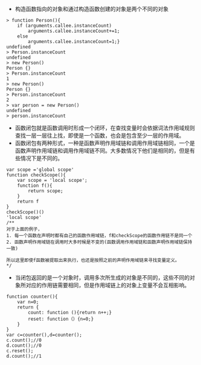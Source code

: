 - 构造函数指向的对象和通过构造函数创建的对象是两个不同的对象
```
> function Person(){
    if (arguments.callee.instanceCount) 
        arguments.callee.instanceCount+=1;
    else 
        arguments.callee.instanceCount=1;}
undefined
> Person.instanceCount
undefined
> new Person()
Person {}
> Person.instanceCount
1
> new Person()
Person {}
> Person.instanceCount
2
> var person = new Person()
undefined
> person.instanceCount
```
- 函数闭包就是函数调用时形成一个闭环，在查找变量时会依据词法作用域规则查找一层一层往上找，即使是一个函数，也会是包含至少一层的作用域。
- 函数闭包有两种形式，一种是函数声明作用域链和调用作用域链相同，一个是函数声明作用域链和调用作用域链不同。大多数情况下他们是相同的，但是有些情况下是不同的。
```
var scope ='global scope'
function checkScope(){
    var scope = 'local scope'; 
    function f(){
        return scope;
    } 
    return f
}
checkScope()()
'local scope'
/**
对于上面的例子，
1. 每一个函数在声明时都有自己的函数作用域链，f和checkScope的函数作用链不是同一个
2. 函数声明作用域链在调用时大多时候是不变的(函数调用作用域链和函数声明作用域链保持一致)

所以这里即使f函数被提取出来执行，也还是按照之前的声明作用域链来寻找变量定义。
*/
```
- 当闭包返回的是一个对象时，调用多次所生成的对象是不同的，这些不同的对象所对应的作用链需要相同，但是作用域链上的对象上变量不会互相影响。
```
function counter(){
    var n=0;
    return {
        count: function (){return n++;}
        reset: function（）{n=0;}
    }
}
var c=counter(),d=counter();
c.count();//0
d.count();//0
c.reset();
d.count();//1
```
